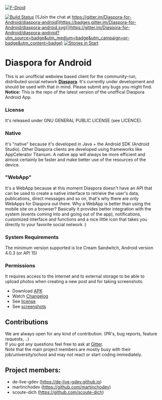 [![F-Droid](https://f-droid.org/wiki/images/0/06/F-Droid-button_get-it-on.png)](https://f-droid.org/repository/browse/?fdid=com.github.dfa.diaspora_android)

[![Build Status](https://travis-ci.org/Diaspora-for-Android/diaspora-android.svg?branch=master)](https://travis-ci.org/Diaspora-for-Android/diaspora-android)
[![Join the chat at https://gitter.im/Diaspora-for-Android/diaspora-android](https://badges.gitter.im/Diaspora-for-Android/diaspora-android.svg)](https://gitter.im/Diaspora-for-Android/diaspora-android?utm_source=badge&utm_medium=badge&utm_campaign=pr-badge&utm_content=badge)
[![Stories in Start](https://badge.waffle.io/Diaspora-for-Android/diaspora-android.svg?label=help%20wanted&title=waffle.io)](http://waffle.io/Diaspora-for-Android/diaspora-android)


# Diaspora for Android

This is an unofficial webview based client for the community-run, distributed social network **[Diaspora](https://joindiaspora.com/)**. It's currently under development and should be used with that in mind. Please submit any bugs you might find.  
**Notice:** This is the repo of the latest version of the unoffical Diaspora Android App.

### License
It's released under GNU GENERAL PUBLIC LICENSE (see LICENCE).

### Native
It's "native" because it's developed in Java + the Android SDK (Android Studio). Other Diaspora clients are developed using frameworks like AppCelerator Titanium. A native app will always be more efficient and almost certainly be faster and make better use of the resources of the device.

### "WebApp"
It's a WebApp because at this moment Diaspora doesn't have an API that can be used to create a native interface to retrieve the user's data, publications, direct messages and so on, that's why there are only WebApps for Diaspora out there.
Why a WebApp is better than using the mobile site on a browser? Basically it provides better integration with the system (events coming into and going out of the app), notifications, customized interface and functions and a nice little icon that takes you directly to your favorite social network :)

### System Requirements
The minimum version supported is Ice Cream Sandwitch, Android version 4.0.3 (or API 15)

### Permissions
It requires access to the Internet and to external storage to be able to upload photos when creating a new post and for taking screenshots.

- Download [APK](https://github.com/scoute-dich/Diaspora/releases)
- Watch [Changelog](https://github.com/scoute-dich/Diaspora/blob/master/CHANGELOG.md)
- See [license](https://github.com/scoute-dich/Diaspora/blob/master/LICENSE.md)
- See [screenshots](https://github.com/scoute-dich/Diaspora/blob/master/SCREENSHOTS.md)

## Contributions
We are always open for any kind of contribution. (PR's, bug reports, feature requests, ..)  
If you got any questions feel free to ask at [Gitter](https://gitter.im/Diaspora-for-Android/diaspora-android).  
Note that the main project members are mostly busy with their job/university/school and may not react or start coding immediately.

## Project members:

- de-live-gdev (<https://de-live-gdev.github.io>)
- martinchodev (<https://github.com/martinchodev>)
- scoute-dich (<https://github.com/scoute-dich>)
